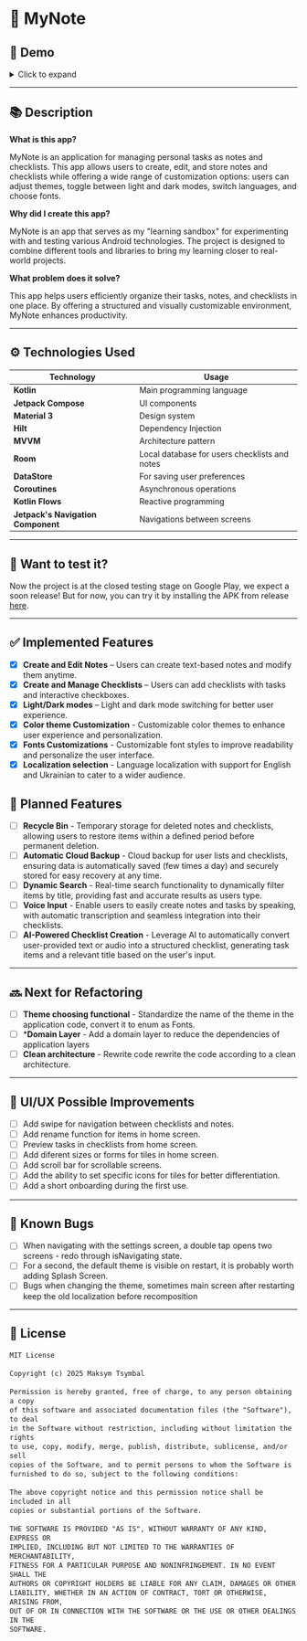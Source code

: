 # 📱 MyNote

## 🎥 Demo

<details>
  <summary>Click to expand</summary>

  <div align="center">
    <table>
      <tr>
        <td><img src="./preview/checklists.jpg" width="250"></td>
        <td><img src="./preview/notes.jpg" width="250"></td>
        <td><img src="./preview/checklist.jpg" width="250"></td>
      </tr>
      <tr>
        <td><img src="./preview/note.jpg" width="250"></td>
        <td><img src="./preview/input.jpg" width="250"></td>
        <td><img src="./preview/settings.jpg" width="250"></td>
      </tr>
      <tr>
        <td><img src="./preview/themes.jpg" width="250"></td>
        <td><img src="./preview/fonts.jpg" width="250"></td>
        <td><img src="./preview/languages.jpg" width="250"></td>
      </tr>
    </table>
  </div>

</details>


---

## 📚 Description

**What is this app?**

MyNote is an application for managing personal tasks as notes and checklists. This app allows users to create, edit, and store notes and checklists while offering a wide range of customization options: users can adjust themes, toggle between light and dark modes, switch languages, and choose fonts.

**Why did I create this app?**

MyNote is an app that serves as my "learning sandbox" for experimenting with and testing various Android technologies. The project is designed to combine different tools and libraries to bring my learning closer to real-world projects.

**What problem does it solve?**

This app helps users efficiently organize their tasks, notes, and checklists in one place. By offering a structured and visually customizable environment, MyNote enhances productivity.

---

## ⚙️ Technologies Used
| Technology       | Usage                     |
|-----------------|--------------------------|
| **Kotlin**      | Main programming language |
| **Jetpack Compose** | UI components         |
| **Material 3**  | Design system             |
| **Hilt**        | Dependency Injection      |
| **MVVM**        | Architecture pattern     |
| **Room**        | Local database for users checklists and notes|
| **DataStore**   | For saving user preferences|
| **Coroutines**  | Asynchronous operations   |
| **Kotlin Flows**| Reactive programming      |
|**Jetpack's Navigation Component**| Navigations between screens|

---

## 🚀 Want to test it?

Now the project is at the closed testing stage on Google Play, we expect a soon release!
But for now, you can try it by installing the APK from release [here](https://github.com/Iezekiile/MyNotePP/releases/tag/v0.2). 

---
## ✅ Implemented Features
- [x] **Create and Edit Notes** – Users can create text-based notes and modify them anytime.
- [x] **Create and Manage Checklists** – Users can add checklists with tasks and interactive checkboxes.
- [x] **Light/Dark modes** – Light and dark mode switching for better user experience.
- [x] **Color theme Customization** - Customizable color themes to enhance user experience and personalization.
- [x] **Fonts Customizations** - Customizable font styles to improve readability and personalize the user interface.
- [x] **Localization selection** - Language localization with support for English and Ukrainian to cater to a wider audience.

## 🔧 Planned Features
- [ ] **Recycle Bin** - Temporary storage for deleted notes and checklists, allowing users to restore items within a defined period before permanent deletion.
- [ ] **Automatic Cloud Backup** - Сloud backup for user lists and checklists, ensuring data is automatically saved (few times a day) and securely stored for easy recovery at any time.
- [ ] **Dynamic Search** - Real-time search functionality to dynamically filter items by title, providing fast and accurate results as users type.
- [ ] **Voice Input** - Enable users to easily create notes and tasks by speaking, with automatic transcription and seamless integration into their checklists.
- [ ] **AI-Powered Checklist Creation** - Leverage AI to automatically convert user-provided text or audio into a structured checklist, generating task items and a relevant title based on the user's input.
 
---

## 🔜 Next for Refactoring
- [ ] **Theme choosing functional** - Standardize the name of the theme in the application code, convert it to enum as Fonts.
- [ ] ***Domain Layer** - Add a domain layer to reduce the dependencies of application layers
- [ ] **Clean architecture** - Rewrite code rewrite the code according to a clean architecture.
---

## 🎨 UI/UX Possible Improvements
- [ ] Add swipe for navigation between checklists and notes.
- [ ] Add rename function for items in home screen.
- [ ] Preview tasks in checklists from home screen.
- [ ] Add diferent sizes or forms for tiles in home screen.
- [ ] Add scroll bar for scrollable screens.
- [ ] Add the ability to set specific icons for tiles for better differentiation.
- [ ] Add a short onboarding during the first use.

---

## 🐞 Known Bugs
- [ ] When navigating with the settings screen, a double tap opens two screens - redo through isNavigating state.
- [ ] For a second, the default theme is visible on restart, it is probably worth adding Splash Screen.
- [ ] Bugs when changing the theme, sometimes main screen after restarting keep the old localization before recomposition

---

## 📜 License
```
MIT License

Copyright (c) 2025 Maksym Tsymbal

Permission is hereby granted, free of charge, to any person obtaining a copy
of this software and associated documentation files (the "Software"), to deal
in the Software without restriction, including without limitation the rights
to use, copy, modify, merge, publish, distribute, sublicense, and/or sell
copies of the Software, and to permit persons to whom the Software is
furnished to do so, subject to the following conditions:

The above copyright notice and this permission notice shall be included in all
copies or substantial portions of the Software.

THE SOFTWARE IS PROVIDED "AS IS", WITHOUT WARRANTY OF ANY KIND, EXPRESS OR
IMPLIED, INCLUDING BUT NOT LIMITED TO THE WARRANTIES OF MERCHANTABILITY,
FITNESS FOR A PARTICULAR PURPOSE AND NONINFRINGEMENT. IN NO EVENT SHALL THE
AUTHORS OR COPYRIGHT HOLDERS BE LIABLE FOR ANY CLAIM, DAMAGES OR OTHER
LIABILITY, WHETHER IN AN ACTION OF CONTRACT, TORT OR OTHERWISE, ARISING FROM,
OUT OF OR IN CONNECTION WITH THE SOFTWARE OR THE USE OR OTHER DEALINGS IN THE
SOFTWARE.
```

